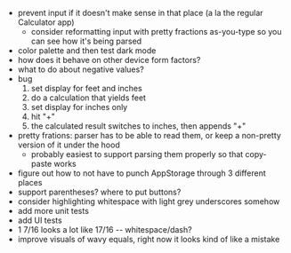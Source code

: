 - prevent input if it doesn't make sense in that place (a la the regular Calculator app)
    - consider reformatting input with pretty fractions as-you-type so you can see how it's being parsed
- color palette and then test dark mode
- how does it behave on other device form factors?
- what to do about negative values?
- bug
    1. set display for feet and inches
    2. do a calculation that yields feet
    3. set display for inches only
    4. hit "+"
    5. the calculated result switches to inches, then appends "+"
- pretty frations: parser has to be able to read them, or keep a non-pretty version of it under the hood
    - probably easiest to support parsing them properly so that copy-paste works
- figure out how to not have to punch AppStorage through 3 different places
- support parentheses? where to put buttons?
- consider highlighting whitespace with light grey underscores somehow
- add more unit tests
- add UI tests
- 1 7/16 looks a lot like 17/16 -- whitespace/dash?
- improve visuals of wavy equals, right now it looks kind of like a mistake
